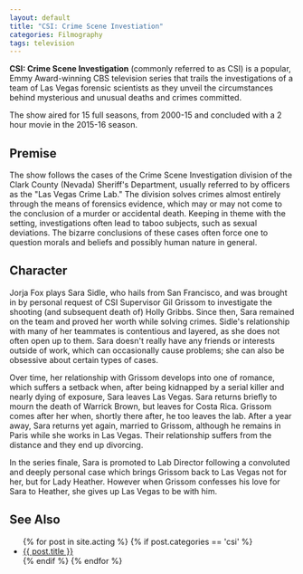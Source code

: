 ```yaml
---
layout: default
title: "CSI: Crime Scene Investiation"
categories: Filmography
tags: television
---
```


**CSI: Crime Scene Investigation** (commonly referred to as CSI) is a popular, Emmy Award-winning CBS television series that trails the investigations of a team of Las Vegas forensic scientists as they unveil the circumstances behind mysterious and unusual deaths and crimes committed.

The show aired for 15 full seasons, from 2000-15 and concluded with a 2 hour movie in the 2015-16 season.

## Premise

The show follows the cases of the Crime Scene Investigation division of the Clark County (Nevada) Sheriff's Department, usually referred to by officers as the "Las Vegas Crime Lab." The division solves crimes almost entirely through the means of forensics evidence, which may or may not come to the conclusion of a murder or accidental death. Keeping in theme with the setting, investigations often lead to taboo subjects, such as sexual deviations. The bizarre conclusions of these cases often force one to question morals and beliefs and possibly human nature in general.

## Character

Jorja Fox plays Sara Sidle, who hails from San Francisco, and was brought in by personal request of CSI Supervisor Gil Grissom to investigate the shooting (and subsequent death of) Holly Gribbs. Since then, Sara remained on the team and proved her worth while solving crimes. Sidle's relationship with many of her teammates is contentious and layered, as she does not often open up to them. Sara doesn't really have any friends or interests outside of work, which can occasionally cause problems; she can also be obsessive about certain types of cases. 

Over time, her relationship with Grissom develops into one of romance, which suffers a setback when, after being kidnapped by a serial killer and nearly dying of exposure, Sara leaves Las Vegas. Sara returns briefly to mourn the death of Warrick Brown, but leaves for Costa Rica. Grissom comes after her when, shortly there after, he too leaves the lab. After a year away, Sara returns yet again, married to Grissom, although he remains in Paris while she works in Las Vegas. Their relationship suffers from the distance and they end up divorcing.

In the series finale, Sara is promoted to Lab Director following a convoluted and deeply personal case which brings Grissom back to Las Vegas not for her, but for Lady Heather. However when Grissom confesses his love for Sara to Heather, she gives up Las Vegas to be with him.

## See Also

<ul>
	{% for post in site.acting %}
		{% if post.categories == 'csi' %}
			<li><a href="{{ site.baseurl }}{{ post.url }}">{{ post.title }}</a></li>
		{% endif %}
	{% endfor %}
</ul>